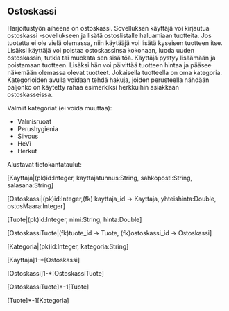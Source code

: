 ## Ostoskassi 
 Harjoitustyön aiheena on ostoskassi. Sovelluksen käyttäjä voi kirjautua
ostoskassi -sovellukseen ja lisätä ostoslistalle haluamiaan tuotteita. Jos 
tuotetta ei ole vielä olemassa, niin käytääjä voi lisätä kyseisen tuotteen 
itse. Lisäksi käyttäjä voi poistaa ostoskassinsa kokonaan, luoda uuden 
ostoskassin, tutkia tai muokata sen sisältöä. Käyttäjä pystyy lisäämään ja poistamaan tuotteen. 
Lisäksi hän voi päivittää tuotteen hintaa ja pääsee näkemään olemassa olevat tuotteet.
Jokaisella tuotteella on oma kategoria. Kategorioiden avulla voidaan 
tehdä hakuja, joiden perusteella nähdään paljonko on käytetty rahaa
esimerkiksi herkkuihin asiakkaan ostoskasseissa.

Valmiit kategoriat (ei voida muuttaa):
* Valmisruoat
* Perushygienia
* Siivous
* HeVi
* Herkut
 
Alustavat tietokantataulut:

[Kayttaja|(pk)id:Integer, kayttajatunnus:String, sahkoposti:String, salasana:String]

[Ostoskassi|(pk)id:Integer,(fk) kayttaja_id -> Kayttaja, yhteishinta:Double, ostosMaara:Integer]

[Tuote|(pk)id:Integer, nimi:String, hinta:Double]

[OstoskassiTuote|(fk)tuote_id -> Tuote, (fk)ostoskassi_id -> Ostoskassi]

[Kategoria|(pk)id:Integer, kategoria:String]

[Kayttaja]1-*[Ostoskassi]

[Ostoskassi]1-*[OstoskassiTuote]

[OstoskassiTuote]*-1[Tuote]

[Tuote]*-1[Kategoria]
